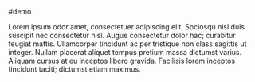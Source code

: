 #demo


Lorem ipsum odor amet, consectetuer adipiscing elit. Sociosqu nisl duis suscipit nec consectetur nisl. Augue consectetur dolor hac; curabitur feugiat mattis. Ullamcorper tincidunt ac per tristique non class sagittis ut integer. Nullam placerat aliquet tempus pretium massa dictumst varius. Aliquam cursus at eu inceptos libero gravida. Facilisis lorem inceptos tincidunt taciti; dictumst etiam maximus.
